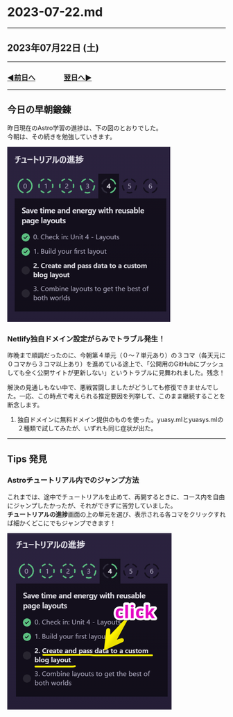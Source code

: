 # 2023-07-22.md

---

## 2023年07月22日 (土)

---

### [◀️前日へ](https://github.com/yuasys/chatty-journal/blob/main/2023/07/2023-07-21.md)&emsp;&emsp;&emsp;&emsp;[翌日へ▶️](https://github.com/yuasys/chatty-journal/blob/main/2023/07/2023-07-23.md)

---

## 今日の早朝鍛錬

昨日現在のAstro学習の進捗は、下の図のとおりでした。  
今朝は、その続きを勉強していきます。

![進捗グラフ](https://raw.githubusercontent.com/yuasys/chatty-journal/main/images/Snapshot%202023-07-22%2003.38.40.png)

### Netlify独自ドメイン設定がらみでトラブル発生！

昨晩まで順調だったのに、今朝第４単元（０～７単元あり）の３コマ（各天元に０コマから３コマ以上あり）を進めている途上で、「公開用のGitHubにプッシュしても全く公開サイトが更新しない」というトラブルに見舞われました。残念！  

解決の見通しもない中で、悪戦苦闘しましたがどうしても修復できませんでした。一応、この時点で考えられる推定要因を列挙して、このまま継続することを断念します。

1. 独自ドメインに無料ドメイン提供のものを使った。yuasy.mlとyuasys.mlの２種類で試してみたが、いずれも同じ症状が出た。  

---

## Tips 発見

### Astroチュートリアル内でのジャンプ方法

これまでは、途中でチュートリアルを止めて、再開するときに、コース内を自由にジャンプしたかったが、それができずに苦労していました。  
<b>チュートリアルの進捗</b>画面の上の単元を選び、表示される各コマをクリックすれば細かくどこにでもジャンプできます！

<img src='https://github.com/yuasys/chatty-journal/blob/main/images/2023-07-22_01%20.png?raw=true' />
